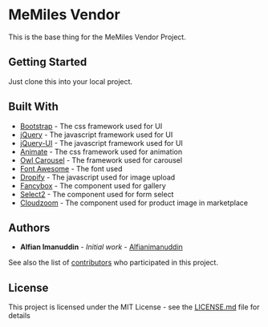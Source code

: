 # MeMiles Vendor

This is the base thing for the MeMiles Vendor Project.

## Getting Started

Just clone this into your local project.

## Built With

* [Bootstrap]() - The css framework used for UI
* [jQuery]() - The javascript framework used for UI
* [jQuery-UI]() - The javascript framework used for UI
* [Animate]() - The css framework used for animation
* [Owl Carousel]() - The framework used for carousel
* [Font Awesome]() - The font used
* [Dropify]() - The javascript used for image upload
* [Fancybox]() - The component used for gallery
* [Select2]() - The component used for form select
* [Cloudzoom]() - The component used for product image in marketplace


## Authors

* **Alfian Imanuddin** - *Initial work* - [Alfianimanuddin](https://github.com/Alfianimanuddin)

See also the list of [contributors](https://github.com/your/project/contributors) who participated in this project.

## License

This project is licensed under the MIT License - see the [LICENSE.md](LICENSE.md) file for details
